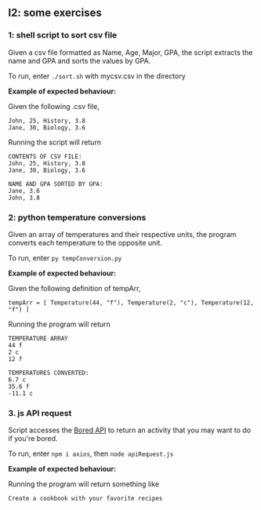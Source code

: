 ## l2: some exercises

### 1: shell script to sort csv file
Given a csv file formatted as Name, Age, Major, GPA, the script extracts the name and GPA and sorts the values by GPA.

To run, enter ``./sort.sh`` with mycsv.csv in the directory

**Example of expected behaviour:**

Given the following .csv file,
```
John, 25, History, 3.8
Jane, 30, Biology, 3.6
```
Running the script will return
```
CONTENTS OF CSV FILE:
John, 25, History, 3.8
Jane, 30, Biology, 3.6

NAME AND GPA SORTED BY GPA:
Jane, 3.6
John, 3.8
```

### 2: python temperature conversions
Given an array of temperatures and their respective units, the program converts each temperature to the opposite unit.

To run, enter ``py tempConversion.py`` 

**Example of expected behaviour:**

Given the following definition of tempArr,
```
tempArr = [ Temperature(44, "f"), Temperature(2, "c"), Temperature(12, "f") ]
```
Running the program will return
```
TEMPERATURE ARRAY
44 f
2 c
12 f

TEMPERATURES CONVERTED:
6.7 c
35.6 f
-11.1 c

```


### 3. js API request
Script accesses the [Bored API](https://www.boredapi.com/) to return an activity that you may want to do if you're bored.

To run, enter ``npm i axios``, then ``node apiRequest.js``

**Example of expected behaviour:**

Running the program will return something like 
```
Create a cookbook with your favorite recipes
```

